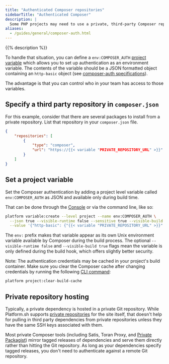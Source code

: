 ```yaml
---
title: "Authenticated Composer repositories"
sidebarTitle: "Authenticated Composer"
description: |
  Some PHP projects may need to use a private, third-party Composer repository in addition to the public Packagist.org repository. Often, such third party repositories require authentication to download packages. These credentials shouldn't be located in the Git repository source code for security reasons.
aliases:
  - /guides/general/composer-auth.html
---
```


{{% description %}}

To handle that situation, you can define a `env:COMPOSER_AUTH` [project variable](../../development/variables/set-variables.md#create-project-variables) which allows you to set up authentication as an environment variable.
The contents of the variable should be a JSON formatted object containing an `http-basic` object (see [composer-auth specifications](https://getcomposer.org/doc/03-cli.md#composer-auth)).

The advantage is that you can control who in your team has access to those variables.

## Specify a third party repository in `composer.json`

For this example, consider that there are several packages to install from a private repository.
List that repository in your `composer.json` file.

```json {location="composer.json"}
{
    "repositories": [
        {
            "type": "composer",
            "url": "https://{{< variable "PRIVATE_REPOSITORY_URL" >}}"
        }
    ]
}
```

## Set a project variable

Set the Composer authentication by adding a project level variable called `env:COMPOSER_AUTH` as JSON and available only during build time.

That can be done through the [Console](/administration/web/_index.md) or via the command line, like so:

```bash
platform variable:create --level project --name env:COMPOSER_AUTH \
  --json true --visible-runtime false --sensitive true --visible-build true \
  --value '{"http-basic": {"{{< variable "PRIVATE_REPOSITORY_URL" >}}": {"username": "{{< variable "USERNAME" >}}", "password": "{{< variable "PASSWORD" >}}"}}}'
```

The `env:` prefix makes that variable appear as its own Unix environment variable available by Composer during the build process.
The optional `--visible-runtime false` and `--visible-build true` flags mean the variable is only defined during the build hook,
which offers slightly better security.

Note: The authentication credentials may be cached in your project's build container.
Make sure you clear the Composer cache after changing credentials by running the following [CLI command](../../administration/cli/_index.md):

```bash
platform project:clear-build-cache
```

## Private repository hosting

Typically, a private dependency is hosted in a private Git repository.
While Platform.sh supports [private repositories](/development/private-repository.md) for the site itself, that doesn't help for pulling in third party dependencies from private repositories unless they have the same SSH keys associated with them.

Most private Composer tools (including Satis, Toran Proxy, and [Private Packagist](https://packagist.com/)) mirror tagged releases of dependencies and serve them directly rather than hitting the Git repository.
As long as your dependencies specify tagged releases, you don't need to authenticate against a remote Git repository.
